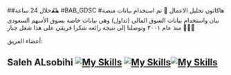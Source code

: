 ##خلال 24 ساعة🕰️  #BAB_GDSC #هاكاثون تحليل الاعمال 🎯
تم استخدام  بيانات منصة بيان  واستخدام بيانات السوق المالي (تداول) وهي بيانات خاصة بسوق الأسهم السعودي منذ عام ٢٠٠١ وتوصلنا إلى نتيجة رائعه 
شكرا فريقي على هذا شغل جبار 🙏🏻🤩

أعضاء الفريق:
## Saleh ALsobihi  [![My Skills](https://skillicons.dev/icons?i=linkedin)](https://www.linkedin.com/in/alsobihi/)  [![My Skills](https://skillicons.dev/icons?i=github)](https://github.com/alsobihi)[![My Skills](https://skillicons.dev/icons?i=twitter)](https://twitter.com/AiAlsobihi)
